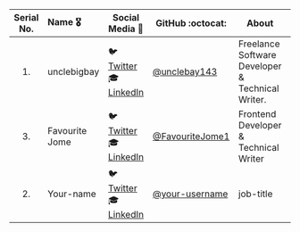 
|    Serial No.    |      Name :medal_military:    |     Social Media :wave:    | GitHub :octocat: | About | Country :globe_with_meridians: |
|:-------------:|:-------------------|------------------|---------------|---------------|---------------|
| 1. | unclebigbay | :bird: [Twitter](https://twitter.com/unclebigbay143) <br>:mortar_board: [LinkedIn](https://www.linkedin.com/in/unclebigbay/) | [@unclebay143](https://github.com/unclebay143/)  | Freelance Software Developer & Technical Writer. | Nigeria |
| 3. | Favourite Jome     | :bird: [Twitter](https://twitter.com/FavouriteJome1) <br>:mortar_board: [LinkedIn](https://www.linkedin.com/in/favourite-jome-677766184/) | [@FavouriteJome1](https://github.com/jomefavourite/) | Frontend Developer & Technical Writer | Nigeria |
| 2. | Your-name       | :bird: [Twitter](https://twitter.com/Kashish_121) <br>:mortar_board: [LinkedIn](https://www.linkedin.com/in/your-linkedin/) | [@your-username](https://github.com/your-username/) | job-title | your country |
